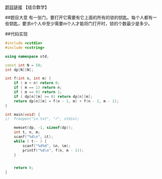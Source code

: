 [题目链接](https://open.kattis.com/problems/lockedtreasure)
【组合数学】

##题目大意
有一张门，要打开它需要有它上面的所有的锁的钥匙。每个人都有一些钥匙，要求$n$个人中至少需要$m$个人才能将门打开时，锁的个数最少是多少。

##代码实现
```cpp
#include <cstdio>
#include <cstring>

using namespace std;

const int N = 50;
int dp[N][N];

int f(int n, int m) {
	if ( m > n) return 0;
	if ( m == 1) return n;
	if ( m == 0) return 1;
	if ( dp[n][m] >= 0) return dp[n][m];
	return dp[n][m] = f(n - 1, m) + f(n - 1, m - 1);
}

int main(void) {
//	freopen("in.txt", "r", stdin);

	memset(dp, -1, sizeof(dp));
	int t, n, m;
	scanf("%d\n", &t);
	while ( t-- ) {
		scanf("%d%d", &n, &m);
		printf("%d\n", f(n, m - 1));
	}


	return 0;
}
```
